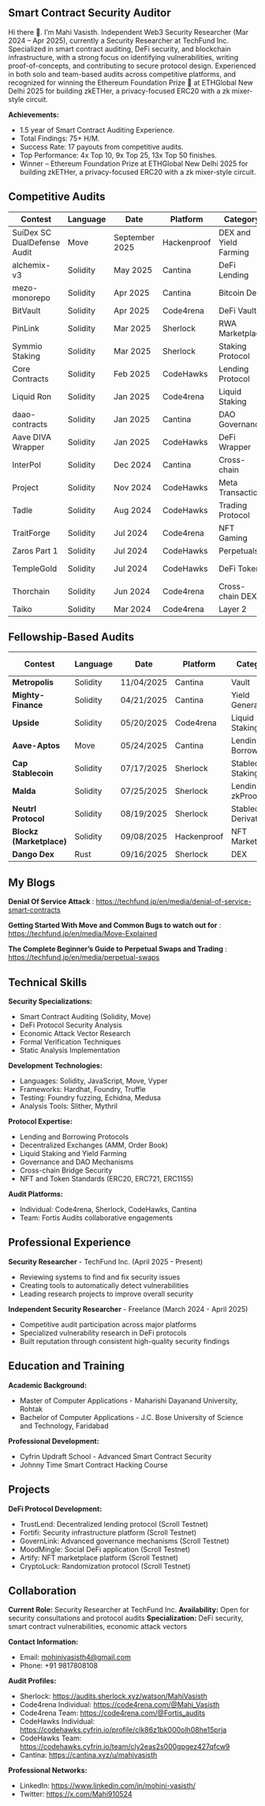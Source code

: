 ## Smart Contract Security Auditor 
Hi there 👋. I’m Mahi Vasisth.
Independent Web3 Security Researcher (Mar 2024 – Apr 2025), currently a Security Researcher at TechFund Inc. Specialized in smart contract auditing, DeFi security, and blockchain infrastructure, with a strong focus on identifying vulnerabilities, writing proof-of-concepts, and contributing to secure protocol design. Experienced in both solo and team-based audits across competitive platforms, and recognized for winning the Ethereum Foundation Prize 🥇 at ETHGlobal New Delhi 2025 for building zkETHer, a privacy-focused ERC20 with a zk mixer-style circuit.

**Achievements:**
- 1.5 year of Smart Contract Auditing Experience. 
- Total Findings: 75+ H/M.
- Success Rate: 17 payouts from competitive audits.
- Top Performance: 4x Top 10, 9x Top 25, 13x Top 50 finishes.
- Winner – Ethereum Foundation Prize at ETHGlobal New Delhi 2025 for building zkETHer, a privacy-focused ERC20 with a zk mixer-style circuit.


## Competitive Audits

| Contest | Language | Date | Platform | Category | Findings | Ranking | Payout |
|---------|----------|------|----------|----------|----------|---------|---------|
| SuiDex SC DualDefense Audit | Move | September 2025 | Hackenproof | DEX and Yield Farming | 2 findings | Waiting For results | - |
| alchemix-v3 | Solidity | May 2025 | Cantina | DeFi Lending | 4 findings | #41 | $156.91 |
| mezo-monorepo | Solidity | Apr 2025 | Cantina | Bitcoin DeFi | 2 findings | #42 | $42.39 |
| BitVault | Solidity | Apr 2025 | Code4rena | DeFi Vault | 1H | #5 | $650.53 |
| PinLink | Solidity | Mar 2025 | Sherlock | RWA Marketplace | 1 finding | #44 | $13.20 |
| Symmio Staking | Solidity | Mar 2025 | Sherlock | Staking Protocol | 2 findings | #10 | $68.35 |
| Core Contracts | Solidity | Feb 2025 | CodeHawks | Lending Protocol | 37 findings | #18 | $1,086.03 |
| Liquid Ron | Solidity | Jan 2025 | Code4rena | Liquid Staking | 1H | #12 | $0 |
| daao-contracts | Solidity | Jan 2025 | Cantina | DAO Governance | 1 finding | #122 | $0.23 |
| Aave DIVA Wrapper | Solidity | Jan 2025 | CodeHawks | DeFi Wrapper | 1 finding | #9 | $0.04 |
| InterPol | Solidity | Dec 2024 | Cantina | Cross-chain | 1 finding | #10 | $156.87 |
| Project | Solidity | Nov 2024 | CodeHawks | Meta Transaction | 1 finding | #12 | $98.19 |
| Tadle | Solidity | Aug 2024 | CodeHawks | Trading Protocol | 4 findings | #121 | $4.17 |
| TraitForge | Solidity | Jul 2024 | Code4rena | NFT Gaming | 1 finding | #89 | $0 |
| Zaros Part 1 | Solidity | Jul 2024 | CodeHawks | Perpetuals | 1 finding | #66 | $32.97 |
| TempleGold | Solidity | Jul 2024 | CodeHawks | DeFi Token | 2 findings | #31 | $50.91 |
| Thorchain | Solidity | Jun 2024 | Code4rena | Cross-chain DEX | 1H | #13 | $458.56 |
| Taiko | Solidity | Mar 2024 | Code4rena | Layer 2 | 1H | #18 | $1,030.98 |

## Fellowship-Based Audits

| Contest                  | Language | Date       | Platform    | Category               | Findings | Ranking  | Earned Amount |
|--------------------------|----------|------------|-------------|------------------------|----------|----------|---------------|
| **Metropolis**           | Solidity | 11/04/2025 | Cantina     | Vault                  | 6        | #15      | $379          |
| **Mighty-Finance**       | Solidity | 04/21/2025 | Cantina     | Yield Generation       | 14        | #5       | $1,140        |
| **Upside**               | Solidity | 05/20/2025 | Code4rena   | Liquid Staking         | —        | —        | —             |
| **Aave-Aptos**           | Move     | 05/24/2025 | Cantina     | Lending & Borrowing    | 3        | —        | —             |
| **Cap Stablecoin**       | Solidity | 07/17/2025 | Sherlock    | Stablecoin / Staking   | —        | —        | —             |
| **Malda**                | Solidity | 07/25/2025 | Sherlock    | Lending, L2, zkProof   | 1        | -        | —             |
| **Neutrl Protocol**      | Solidity | 08/19/2025 | Sherlock    | Stablecoin Derivatives | 1        | #1       | $941          |
| **Blockz (Marketplace)** | Solidity | 09/08/2025 | Hackenproof | NFT Marketplace        | 4        | #9  | $151             |
| **Dango Dex**            | Rust     | 09/16/2025 | Sherlock    | DEX                    | —        | Ongoing  | —             |

## My Blogs
 **Denial Of Service Attack** :
 https://techfund.jp/en/media/denial-of-service-smart-contracts
 
**Getting Started With Move and Common Bugs to watch out for** :
https://techfund.jp/en/media/Move-Explained

**The Complete Beginner’s Guide to Perpetual Swaps and Trading** :
https://techfund.jp/en/media/perpetual-swaps

## Technical Skills

**Security Specializations:**
- Smart Contract Auditing (Solidity, Move)
- DeFi Protocol Security Analysis
- Economic Attack Vector Research
- Formal Verification Techniques
- Static Analysis Implementation

**Development Technologies:**
- Languages: Solidity, JavaScript, Move, Vyper
- Frameworks: Hardhat, Foundry, Truffle
- Testing: Foundry fuzzing, Echidna, Medusa
- Analysis Tools: Slither, Mythril

**Protocol Expertise:**
- Lending and Borrowing Protocols
- Decentralized Exchanges (AMM, Order Book)
- Liquid Staking and Yield Farming
- Governance and DAO Mechanisms  
- Cross-chain Bridge Security
- NFT and Token Standards (ERC20, ERC721, ERC1155)

**Audit Platforms:**
- Individual: Code4rena, Sherlock, CodeHawks, Cantina
- Team: Fortis Audits collaborative engagements

## Professional Experience

**Security Researcher** - TechFund Inc. (April 2025 - Present)
- Reviewing systems to find and fix security issues
- Creating tools to automatically detect vulnerabilities
- Leading research projects to improve overall security

**Independent Security Researcher** - Freelance (March 2024 - April 2025)  
- Competitive audit participation across major platforms
- Specialized vulnerability research in DeFi protocols
- Built reputation through consistent high-quality security findings

## Education and Training

**Academic Background:**
- Master of Computer Applications - Maharishi Dayanand University, Rohtak
- Bachelor of Computer Applications - J.C. Bose University of Science and Technology, Faridabad

**Professional Development:**
- Cyfrin Updraft School - Advanced Smart Contract Security
- Johnny Time Smart Contract Hacking Course

## Projects

**DeFi Protocol Development:**
- TrustLend: Decentralized lending protocol (Scroll Testnet)
- Fortifi: Security infrastructure platform (Scroll Testnet)  
- GovernLink: Advanced governance mechanisms (Scroll Testnet)
- MoodMingle: Social DeFi application (Scroll Testnet)
- Artify: NFT marketplace platform (Scroll Testnet)
- CryptoLuck: Randomization protocol (Scroll Testnet)

## Collaboration

**Current Role:** Security Researcher at TechFund Inc.
**Availability:** Open for security consultations and protocol audits
**Specialization:** DeFi security, smart contract vulnerabilities, economic attack vectors

**Contact Information:**
- Email: mohinivasisth4@gmail.com
- Phone: +91 9817808108

**Audit Profiles:**
- Sherlock: https://audits.sherlock.xyz/watson/MahiVasisth
- Code4rena Individual: https://code4rena.com/@Mahi_Vasisth
- Code4rena Team: https://code4rena.com/@Fortis_audits
- CodeHawks Individual: https://codehawks.cyfrin.io/profile/clk86z1bk000olh08he15prja
- CodeHawks Team: https://codehawks.cyfrin.io/team/cly2eas2s000gpgez427qfcw9
- Cantina: https://cantina.xyz/u/mahivasisth

**Professional Networks:**
- LinkedIn: https://www.linkedin.com/in/mohini-vasisth/
- Twitter: https://x.com/Mahi910524


<!--
**MahiVasisth/MahiVasisth** is a ✨ _special_ ✨ repository because its `README.md` (this file) appears on your GitHub profile.

Here are some ideas to get you started:

- 🔭 I’m currently working on ...
- 🌱 I’m currently learning ...
- 👯 I’m looking to collaborate on ...
- 🤔 I’m looking for help with ...
- 💬 Ask me about ...
- 📫 How to reach me: ...
- 😄 Pronouns: ...
- ⚡ Fun fact: ...
-->
